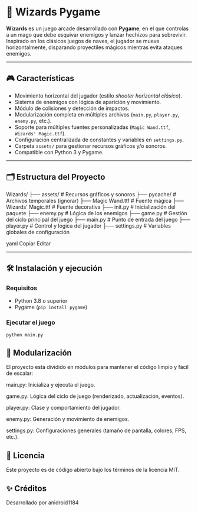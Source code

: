 # 🧙 Wizards Pygame

**Wizards** es un juego arcade desarrollado con **Pygame**, en el que controlas a un mago que debe esquivar enemigos y lanzar hechizos para sobrevivir. Inspirado en los clásicos juegos de naves, el jugador se mueve horizontalmente, disparando proyectiles mágicos mientras evita ataques enemigos.

---

## 🎮 Características

- Movimiento horizontal del jugador (estilo *shooter horizontal clásico*).
- Sistema de enemigos con lógica de aparición y movimiento.
- Módulo de colisiones y detección de impactos.
- Modularización completa en múltiples archivos (`main.py`, `player.py`, `enemy.py`, etc.).
- Soporte para múltiples fuentes personalizadas (`Magic Wand.ttf`, `Wizards' Magic.ttf`).
- Configuración centralizada de constantes y variables en `settings.py`.
- Carpeta `assets/` para gestionar recursos gráficos y/o sonoros.
- Compatible con Python 3 y Pygame.

---

## 🗂 Estructura del Proyecto

Wizards/
├── assets/ # Recursos gráficos y sonoros
├── pycache/ # Archivos temporales (ignorar)
├── Magic Wand.ttf # Fuente mágica
├── Wizards' Magic.ttf # Fuente decorativa
├── init.py # Inicialización del paquete
├── enemy.py # Lógica de los enemigos
├── game.py # Gestión del ciclo principal del juego
├── main.py # Punto de entrada del juego
├── player.py # Control y lógica del jugador
├── settings.py # Variables globales de configuración

yaml
Copiar
Editar

---

## 🛠 Instalación y ejecución

### Requisitos

- Python 3.8 o superior
- Pygame (`pip install pygame`)

### Ejecutar el juego

```
python main.py
```

## 🧩 Modularización
El proyecto está dividido en módulos para mantener el código limpio y fácil de escalar:

main.py: Inicializa y ejecuta el juego.

game.py: Lógica del ciclo de juego (renderizado, actualización, eventos).

player.py: Clase y comportamiento del jugador.

enemy.py: Generación y movimiento de enemigos.

settings.py: Configuraciones generales (tamaño de pantalla, colores, FPS, etc.).

## 📄 Licencia
Este proyecto es de código abierto bajo los términos de la licencia MIT.

## ✨ Créditos
Desarrollado por anidroid1184

